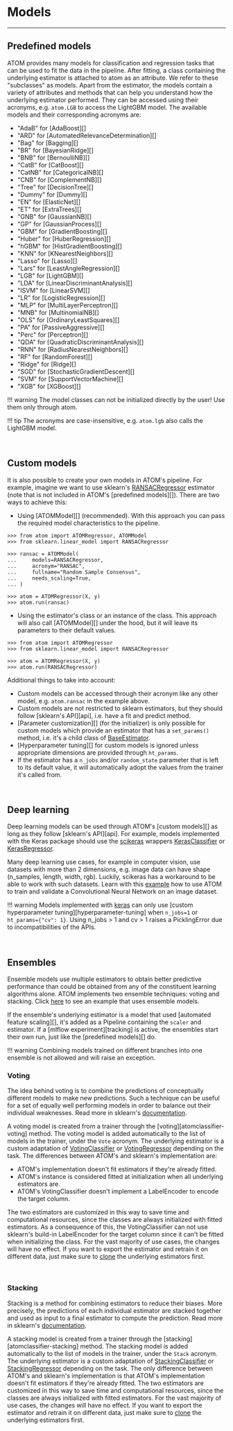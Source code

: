 # Models
--------

## Predefined models

ATOM provides many models for classification and regression tasks
that can be used to fit the data in the pipeline. After fitting, a
class containing the underlying estimator is attached to atom as an
attribute. We refer to these "subclasses" as models. Apart from the
estimator, the models contain a variety of attributes and methods that
can help you understand how the underlying estimator performed. They
can be accessed using their acronyms, e.g. `atom.LGB` to access the
LightGBM model. The available models and their corresponding
acronyms are:

* "AdaB" for [AdaBoost][]
* "ARD" for [AutomatedRelevanceDetermination][]
* "Bag" for [Bagging][]
* "BR" for [BayesianRidge][]
* "BNB" for [BernoulliNB][]
* "CatB" for [CatBoost][]
* "CatNB" for [CategoricalNB][]
* "CNB" for [ComplementNB][]
* "Tree" for [DecisionTree][]
* "Dummy" for [Dummy][]
* "EN" for [ElasticNet][]
* "ET" for [ExtraTrees][]
* "GNB" for [GaussianNB][]
* "GP" for [GaussianProcess][]
* "GBM" for [GradientBoosting][]
* "Huber" for [HuberRegression][]
* "hGBM" for [HistGradientBoosting][]
* "KNN" for [KNearestNeighbors][]
* "Lasso" for [Lasso][]
* "Lars" for [LeastAngleRegression][]
* "LGB" for [LightGBM][]
* "LDA" for [LinearDiscriminantAnalysis][]
* "lSVM" for [LinearSVM][]
* "LR" for [LogisticRegression][]
* "MLP" for [MultiLayerPerceptron][]
* "MNB" for [MultinomialNB][]
* "OLS" for [OrdinaryLeastSquares][]
* "PA" for [PassiveAggressive][]
* "Perc" for [Perceptron][]
* "QDA" for [QuadraticDiscriminantAnalysis][]
* "RNN" for [RadiusNearestNeighbors][]
* "RF" for [RandomForest][]
* "Ridge" for [Ridge][]
* "SGD" for [StochasticGradientDescent][]
* "SVM" for [SupportVectorMachine][]
* "XGB" for [XGBoost][]

!!! warning
    The model classes can not be initialized directly by the user! Use
    them only through atom.

!!! tip
    The acronyms are case-insensitive, e.g. `atom.lgb` also calls
    the LightGBM model.

<br>

## Custom models

It is also possible to create your own models in ATOM's pipeline. For
example, imagine we want to use sklearn's [RANSACRegressor](https://scikit-learn.org/stable/modules/generated/sklearn.linear_model.RANSACRegressor.html)
estimator (note that is not included in ATOM's [predefined models][]).
There are two ways to achieve this:

* Using [ATOMModel][] (recommended). With this approach you can pass
  the required model characteristics to the pipeline.

```pycon
>>> from atom import ATOMRegressor, ATOMModel
>>> from sklearn.linear_model import RANSACRegressor

>>> ransac = ATOMModel(
...     models=RANSACRegressor,
...     acronym="RANSAC",
...     fullname="Random Sample Consensus",
...     needs_scaling=True,
... )

>>> atom = ATOMRegressor(X, y)
>>> atom.run(ransac)

```

* Using the estimator's class or an instance of the class. This approach
  will also call [ATOMModel][] under the hood, but it will leave its
  parameters to their default values.

```pycon
>>> from atom import ATOMRegressor
>>> from sklearn.linear_model import RANSACRegressor

>>> atom = ATOMRegressor(X, y)
>>> atom.run(RANSACRegressor)

```

Additional things to take into account:

* Custom models can be accessed through their acronym like any other model, e.g.
  `atom.ransac` in the example above.
* Custom models are not restricted to sklearn estimators, but they should
  follow [sklearn's API][api], i.e. have a fit and predict method.
* [Parameter customization][] (for the initializer) is only possible for
  custom models which provide an estimator that has a `set_params()` method,
  i.e. it's a child class of [BaseEstimator](https://scikit-learn.org/stable/modules/generated/sklearn.base.BaseEstimator.html).
* [Hyperparameter tuning][] for custom models is ignored unless appropriate
  dimensions are provided through `ht_params`.
* If the estimator has a `n_jobs` and/or `random_state` parameter that is
  left to its default value, it will automatically adopt the values from
  the trainer it's called from.

<br>


## Deep learning

Deep learning models can be used through ATOM's [custom models][]
as long as they follow [sklearn's API][api]. For example, models
implemented with the Keras package should use the [scikeras](https://www.adriangb.com/scikeras/stable/)
wrappers [KerasClassifier](https://www.adriangb.com/scikeras/refs/heads/master/generated/scikeras.wrappers.KerasClassifier.html#scikeras.wrappers.KerasClassifier)
or [KerasRegressor](https://www.adriangb.com/scikeras/refs/heads/master/generated/scikeras.wrappers.KerasRegressor.html#scikeras.wrappers.KerasRegressor).

Many deep learning use cases, for example in computer vision, use datasets
with more than 2 dimensions, e.g. image data can have shape (n_samples,
length, width, rgb). Luckily, scikeras has a workaround to be able to work
with such datasets. Learn with this [example](../../examples/deep_learning)
how to use ATOM to train and validate a Convolutional Neural Network on an
image dataset.

!!! warning
    Models implemented with [keras](https://keras.io/) can only use
    [custom hyperparameter tuning][hyperparameter-tuning] when `n_jobs=1`
    or `ht_params={"cv": 1}`. Using n_jobs > 1 and cv > 1 raises a
    PicklingError due to incompatibilities of the APIs.

<br>


## Ensembles

Ensemble models use multiple estimators to obtain better predictive
performance than could be obtained from any of the constituent learning
algorithms alone. ATOM implements two ensemble techniques: voting and
stacking. Click [here](../../examples/ensembles) to see an example that uses
ensemble models.

If the ensemble's underlying estimator is a model that used [automated feature scaling][],
it's added as a Pipeline containing the `scaler` and estimator. If a
[mlflow experiment][tracking] is active, the ensembles start their own
run, just like the [predefined models][] do.

!!! warning
    Combining models trained on different branches into one ensemble is
    not allowed and will raise an exception.


### Voting

The idea behind voting is to combine the predictions of conceptually
different models to make new predictions. Such a technique can be
useful for a set of equally well performing models in order to balance
out their individual weaknesses. Read more in sklearn's [documentation](https://scikit-learn.org/stable/modules/ensemble.html#voting-classifier).

A voting model is created from a trainer through the [voting][atomclassifier-voting]
method. The voting model is added automatically to the list of
models in the trainer, under the `Vote` acronym. The underlying
estimator is a custom adaptation of [VotingClassifier](https://scikit-learn.org/stable/modules/generated/sklearn.ensemble.VotingClassifier.html)
or [VotingRegressor](https://scikit-learn.org/stable/modules/generated/sklearn.ensemble.VotingRegressor.html)
depending on the task. The differences between ATOM's and sklearn's
implementation are:

* ATOM's implementation doesn't fit estimators if they're already fitted.
* ATOM's instance is considered fitted at initialization when all underlying
  estimators are.
* ATOM's VotingClassifier doesn't implement a LabelEncoder to encode the
  target column.

The two estimators are customized in this way to save time and computational
resources, since the classes are always initialized with fitted estimators.
As a consequence of this, the VotingClassifier can not use sklearn's build-in
LabelEncoder for the target column since it can't be fitted when initializing
the class. For the vast majority of use cases, the changes will have no effect.
If you want to export the estimator and retrain it on different data, just make
sure to [clone](https://scikit-learn.org/stable/modules/generated/sklearn.base.clone.html)
the underlying estimators first.


<br>

### Stacking

Stacking is a method for combining estimators to reduce their biases.
More precisely, the predictions of each individual estimator are
stacked together and used as input to a final estimator to compute the
prediction. Read more in sklearn's [documentation](https://scikit-learn.org/stable/modules/ensemble.html#stacked-generalization).

A stacking model is created from a trainer through the [stacking][atomclassifier-stacking]
method. The stacking model is added automatically to the list of
models in the trainer, under the `Stack` acronym. The underlying
estimator is a custom adaptation of [StackingClassifier](https://scikit-learn.org/stable/modules/generated/sklearn.ensemble.StackingClassifier.html)
or [StackingRegressor](https://scikit-learn.org/stable/modules/generated/sklearn.ensemble.StackingRegressor.html)
depending on the task. The only difference between ATOM's and sklearn's
implementation is that ATOM's implementation doesn't fit estimators if
they're already fitted. The two estimators are customized in this way to
save time and computational resources, since the classes are always
initialized with fitted estimators. For the vast majority of use cases,
the changes will have no effect. If you want to export the estimator and
retrain it on different data, just make sure to [clone](https://scikit-learn.org/stable/modules/generated/sklearn.base.clone.html)
the underlying estimators first.

